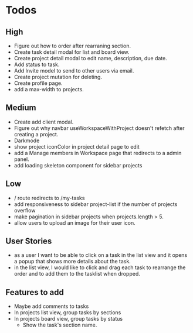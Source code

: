 # Todos

## High

- Figure out how to order after rearraning section.
- Create task detail modal for list and board view.
- Create project detail modal to edit name, description, due date.
- Add status to task.
- Add Invite model to send to other users via email.
- Create project mutation for deleting.
- Create profile page.
- add a max-width to projects.

## Medium

- Create add client modal.
- Figure out why navbar useWorkspaceWithProject doesn't refetch after creating a project.
- Darkmode
- show project iconColor in project detail page to edit
- add a Manage members in Workspace page that redirects to a admin panel.
- add loading skeleton component for sidebar projects

## Low

- / route redirects to /my-tasks
- add responsiveness to sidebar project-list if the number of projects overflow
- make pagination in sidebar projects when projects.length > 5.
- allow users to upload an image for their user icon.

## User Stories

- as a user I want to be able to click on a task in the list view and it opens a popup that shows more details about the task.
- in the list view, I would like to click and drag each task to rearrange the order and to add them to the tasklist when dropped.

## Features to add

- Maybe add comments to tasks
- In projects list view, group tasks by sections
- In projects board view, group tasks by status
  - Show the task's section name.
